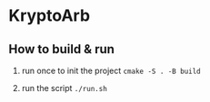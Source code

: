 # KryptoArb

## How to build & run

1. run once to init the project
`cmake -S . -B build` 

2. run the script
`./run.sh`
